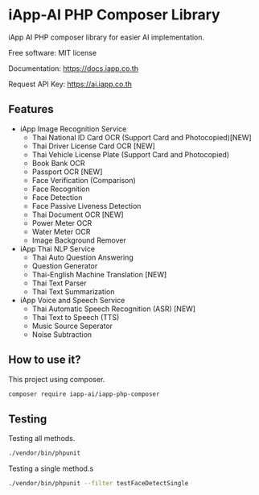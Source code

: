 iApp-AI PHP Composer Library
=========================
iApp AI PHP composer library for easier AI implementation.

Free software: MIT license

Documentation: https://docs.iapp.co.th

Request API Key: https://ai.iapp.co.th

Features
--------
* iApp Image Recognition Service
  * Thai National ID Card OCR (Support Card and Photocopied)[NEW]
  * Thai Driver License Card OCR [NEW]
  * Thai Vehicle License Plate (Support Card and Photocopied)
  * Book Bank OCR
  * Passport OCR [NEW]
  * Face Verification (Comparison)
  * Face Recognition
  * Face Detection
  * Face Passive Liveness Detection
  * Thai Document OCR [NEW]
  * Power Meter OCR
  * Water Meter OCR
  * Image Background Remover
* iApp Thai NLP Service
  * Thai Auto Question Answering
  * Question Generator
  * Thai-English Machine Translation [NEW]
  * Thai Text Parser
  * Thai Text Summarization
* iApp Voice and Speech Service
  * Thai Automatic Speech Recognition (ASR) [NEW]
  * Thai Text to Speech (TTS)
  * Music Source Seperator
  * Noise Subtraction

How to use it?
--------
This project using composer.
```bash
composer require iapp-ai/iapp-php-composer
```

Testing
--------
Testing all methods.
```bash
./vendor/bin/phpunit
```

Testing a single method.s
```bash
./vendor/bin/phpunit --filter testFaceDetectSingle
```